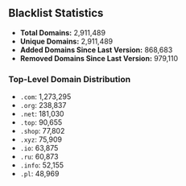 ## Blacklist Statistics

- **Total Domains:** 2,911,489
- **Unique Domains:** 2,911,489
- **Added Domains Since Last Version:** 868,683
- **Removed Domains Since Last Version:** 979,110

### Top-Level Domain Distribution

-  `.com`: 1,273,295
-  `.org`: 238,837
-  `.net`: 181,030
-  `.top`: 90,655
-  `.shop`: 77,802
-  `.xyz`: 75,909
-  `.io`: 63,875
-  `.ru`: 60,873
-  `.info`: 52,155
-  `.pl`: 48,969
